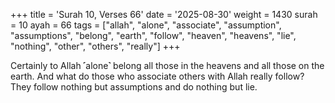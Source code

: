 +++
title = 'Surah 10, Verses 66'
date = '2025-08-30'
weight = 1430
surah = 10
ayah = 66
tags = ["allah", "alone", "associate", "assumption", "assumptions", "belong", "earth", "follow", "heaven", "heavens", "lie", "nothing", "other", "others", "really"]
+++

Certainly to Allah ˹alone˺ belong all those in the heavens and all those on the earth. And what do those who associate others with Allah really follow? They follow nothing but assumptions and do nothing but lie.